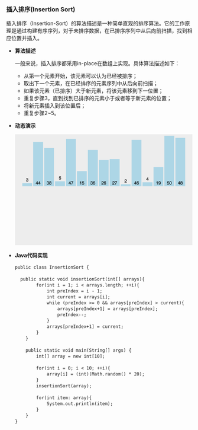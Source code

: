 ### 插入排序(Insertion Sort)

插入排序（Insertion-Sort）的算法描述是一种简单直观的排序算法。它的工作原理是通过构建有序序列，对于未排序数据，在已排序序列中从后向前扫描，找到相应位置并插入。

- **算法描述**

  一般来说，插入排序都采用in-place在数组上实现。具体算法描述如下：

  - 从第一个元素开始，该元素可以认为已经被排序；
  - 取出下一个元素，在已经排序的元素序列中从后向前扫描；
  - 如果该元素（已排序）大于新元素，将该元素移到下一位置；
  - 重复步骤3，直到找到已排序的元素小于或者等于新元素的位置；
  - 将新元素插入到该位置后；
  - 重复步骤2~5。

- **动态演示**

  ![图解](https://github.com/mxsm/document/blob/master/image/arithmetic/sort/%E6%8F%92%E5%85%A5%E6%8E%92%E5%BA%8F%E5%8A%A8%E6%80%81%E5%9B%BE.gif?raw=true)

- **Java代码实现**

  ```
  public class InsertionSort {
  
    public static void insertionSort(int[] arrays){
          for(int i = 1; i < arrays.length; ++i){
              int preIndex = i - 1;
              int current = arrays[i];
              while (preIndex >= 0 && arrays[preIndex] > current){
                  arrays[preIndex+1] = arrays[preIndex];
                  preIndex--;
              }
              arrays[preIndex+1] = current;
          }
      }
  
      public static void main(String[] args) {
          int[] array = new int[10];
  
          for(int i = 0; i < 10; ++i){
              array[i] = (int)(Math.random() * 20);
          }
          insertionSort(array);
  
          for(int item: array){
              System.out.println(item);
          }
      }
  }
  ```
  
  
